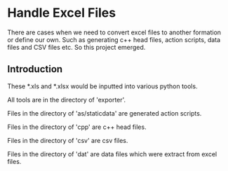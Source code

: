 # Handle Excel Files

There are cases when we need to convert excel files to another formation or define our own. Such as generating c++ head files, action scripts, data files and CSV files etc. So this project emerged.

## Introduction

These *.xls and *.xlsx would be inputted into various python tools.

All tools are in the directory of 'exporter'.

Files in the directory of 'as/staticdata' are generated action scripts.

Files in the directory of 'cpp' are c++ head files.

Files in the directory of 'csv' are csv files.

Files in the directory of 'dat' are data files which were extract from excel files.